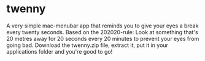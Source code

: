 # twenny
A very simple mac-menubar app that reminds you to give your eyes a break every twenty seconds. Based on the 202020-rule: Look at something that's 20 metres away for 20 seconds every 20 minutes to prevent your eyes from going bad.
Download the twenny.zip file, extract it, put it in your applications folder and you're good to go!
